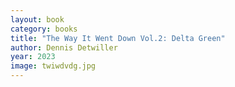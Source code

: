 ```yaml
---
layout: book
category: books
title: "The Way It Went Down Vol.2: Delta Green"
author: Dennis Detwiller
year: 2023
image: twiwdvdg.jpg
---
```

